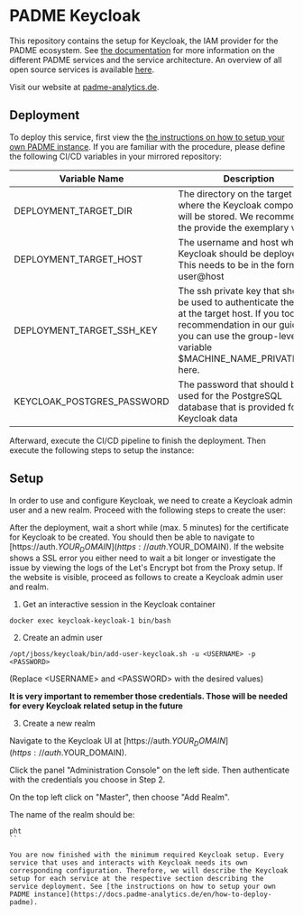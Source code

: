 # PADME Keycloak

This repository contains the setup for Keycloak, the IAM provider for the PADME ecosystem. See [the documentation](https://docs.padme-analytics.de/) for more information on the different PADME services and the service architecture. An overview of all open source services is available [here](https://git.rwth-aachen.de/padme-development).

Visit our website at [padme-analytics.de](https://padme-analytics.de).

## Deployment

To deploy this service, first view the [the instructions on how to setup your own PADME instance](https://docs.padme-analytics.de/en/how-to-deploy-padme). If you are familiar with the procedure, please define the following CI/CD variables in your mirrored repository:

| Variable Name             | Description                                                                                                                                                                                           | Example value                       |
|---------------------------|-------------------------------------------------------------------------------------------------------------------------------------------------------------------------------------------------------|-------------------------------------|
| DEPLOYMENT_TARGET_DIR     | The directory on the target host where the Keycloak compose file will be stored. We recommend the provide the exemplary value                                                                                | /home/deployment/Keycloak/             |
| DEPLOYMENT_TARGET_HOST    | The username and host where Keycloak should be deployed to. This needs to be in the format user@host                                                                                                      | deployment@TARGET_MACHINE_HOST_NAME |
| DEPLOYMENT_TARGET_SSH_KEY | The ssh private key that should be used to authenticate the user at the target host. If you took the recommendation in our guide you can use the group-level variable $MACHINE_NAME_PRIVATE_KEY here. | MACHINE_NAME_PRIVATE_KEY            | 
| KEYCLOAK_POSTGRES_PASSWORD | The password that should be used for the PostgreSQL database that is provided for the Keycloak data | rvkvnEjbC0sXyl7nsjJvHVpZC |

Afterward, execute the CI/CD pipeline to finish the deployment. Then execute the following steps to setup the instance:

## Setup

In order to use and configure Keycloak, we need to create a Keycloak admin user and a new realm. Proceed with the following steps to create the user:

After the deployment, wait a short while (max. 5 minutes) for the certificate for Keycloak to be created. You should then be able to navigate to [https://auth.$YOUR_DOMAIN](https://auth.$YOUR_DOMAIN). If the website shows a SSL error you either need to wait a bit longer or investigate the issue by viewing the logs of the Let's Encrypt bot from the Proxy setup. If the website is visible, proceed as follows to create a Keycloak admin user and realm.

1. Get an interactive session in the Keycloak container

```
docker exec keycloak-keycloak-1 bin/bash
```

2. Create an admin user

```
/opt/jboss/keycloak/bin/add-user-keycloak.sh -u <USERNAME> -p <PASSWORD>
```
(Replace \<USERNAME\> and \<PASSWORD\> with the desired values)

**It is very important to remember those credentials. Those will be needed for every Keycloak related setup in the future**

3. Create a new realm

Navigate to the Keycloak UI at [https://auth.$YOUR_DOMAIN](https://auth.$YOUR_DOMAIN).

Click the panel "Administration Console" on the left side. Then authenticate with the credentials you choose in Step 2.

On the top left click on "Master", then choose "Add Realm".

The name of the realm should be:

```
pht
``

You are now finished with the minimum required Keycloak setup. Every service that uses and interacts with Keycloak needs its own corresponding configuration. Therefore, we will describe the Keycloak setup for each service at the respective section describing the service deployment. See [the instructions on how to setup your own PADME instance](https://docs.padme-analytics.de/en/how-to-deploy-padme). 